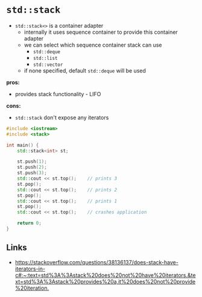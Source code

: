 # `std::stack`

- `std::stack<>` is a container adapter
  - internally it uses sequence container to provide this container adapter
  - we can select which sequence container stack can use
    - `std::deque`
    - `std::list`
    - `std::vector`
  - if none specified, default `std::deque` will be used

**pros:**

  - provides stack functionality - LIFO

**cons:**
  - `std::stack` don't expose any iterators

```cpp
#include <iostream>
#include <stack>

int main() {
    std::stack<int> st;

    st.push(1);
    st.push(2);
    st.push(3);
    std::cout << st.top();    // prints 3
    st.pop();
    std::cout << st.top();    // prints 2
    st.pop();
    std::cout << st.top();    // prints 1
    st.pop();
    std::cout << st.top();    // crashes application

    return 0;
}
```

## Links

- <https://stackoverflow.com/questions/38136137/does-stack-have-iterators-in-c#:~:text=std%3A%3Astack%20does%20not%20have%20iterators.&text=std%3A%3Astack%20provides%20a,it%20does%20not%20provide%20iteration.>
